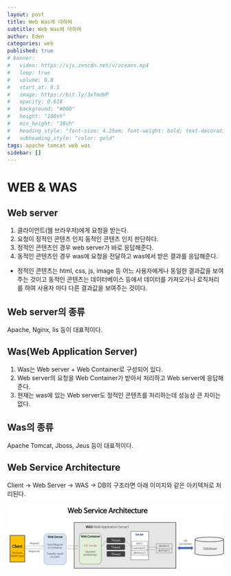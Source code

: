 ```yaml
---
layout: post
title: Web Was에 대하여
subtitle: Web Was에 대하여
author: Eden
categories: web
published: true
# banner:
#   video: https://vjs.zencdn.net/v/oceans.mp4
#   loop: true
#   volume: 0.8
#   start_at: 8.5
#   image: https://bit.ly/3xTmdUP
#   opacity: 0.618
#   background: "#000"
#   height: "100vh"
#   min_height: "38vh"
#   heading_style: "font-size: 4.25em; font-weight: bold; text-decoration: underline"
#   subheading_style: "color: gold"
tags: apache tomcat web was
sidebar: []
---
```


# WEB & WAS

## Web server

1. 클라이언트(웹 브라우저)에게 요청을 받는다.
2. 요청이 정적인 콘텐츠 인지 동적인 콘텐츠 인지 판단하다.
3. 정적인 콘텐츠인 경우 web server가 바로 응답해준다.
4. 동적인 콘텐츠인 경우 was에 요청을 전달하고 was에서 받은 결과를 응답해준다.

- 정적인 콘텐츠는 html, css, js, image 등 어느 사용자에게나 동일한 결과값을 보여주는 것이고
  동적인 콘텐츠는 데이터베이스 등에서 데이터를 가져오거나 로직처리를 하여 사용자 마다 다른 결과값을 보여주는 것이다.

## Web server의 종류

Apache, Nginx, Iis 등이 대표적이다.

## Was(Web Application Server)

1. Was는 Web server + Web Container로 구성되어 있다.
2. Web server의 요청을 Web Container가 받아서 처리하고 Web server에 응답해준다.
3. 현재는 was에 있는 Web server도 정적인 콘텐츠를 처리하는데 성능상 큰 차이는 없다.

## Was의 종류

Apache Tomcat, Jboss, Jeus 등이 대표적이다.

## Web Service Architecture

Client -> Web Server -> WAS -> DB의 구조라면 아래 이미지와 같은 아키텍처로 처리된다.

![image](/assets/images/web-service-architecture.png)
